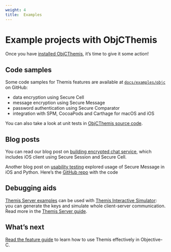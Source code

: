 ```yaml
---
weight: 4
title:  Examples
---
```


# Example projects with ObjCThemis

Once you have [installed ObjCThemis](../installation/), it’s time to give it some action!

## Code samples

Some code samples for Themis features are available
at [`docs/examples/objc`](https://github.com/cossacklabs/themis/tree/master/docs/examples/objc)
on GitHub:

  - data encryption using Secure Cell
  - message encryption using Secure Message
  - password authentication using Secure Comparator
  - integration with SPM, CocoaPods and Carthage for macOS and iOS

You can also take a look at unit tests
in [ObjCThemis source code](https://github.com/cossacklabs/themis/tree/master/tests/objcthemis).

## Blog posts

You can read our blog post on [building encrypted chat service](https://www.cossacklabs.com/building-secure-chat),
which includes iOS client using Secure Session and Secure Cell.

Another blog post on [usability testing](https://www.cossacklabs.com/02-usability-testing.html)
explored usage of Secure Message in iOS and Python.
Here’s the [GitHub repo](https://github.com/cossacklabs/themis-ux-testing) with the code

## Debugging aids

[Themis Server examples](https://github.com/cossacklabs/themis/tree/master/docs/examples/Themis-server/Obj-C)
can be used with [Themis Interactive Simulator](/simulator/interactive/):
you can generate the keys and simulate whole client-server communication.
Read more in the [Themis Server guide](/themis/debugging/themis-server/).

## What’s next

[Read the feature guide](../features/)
to learn how to use Themis effectively in Objective-C.
